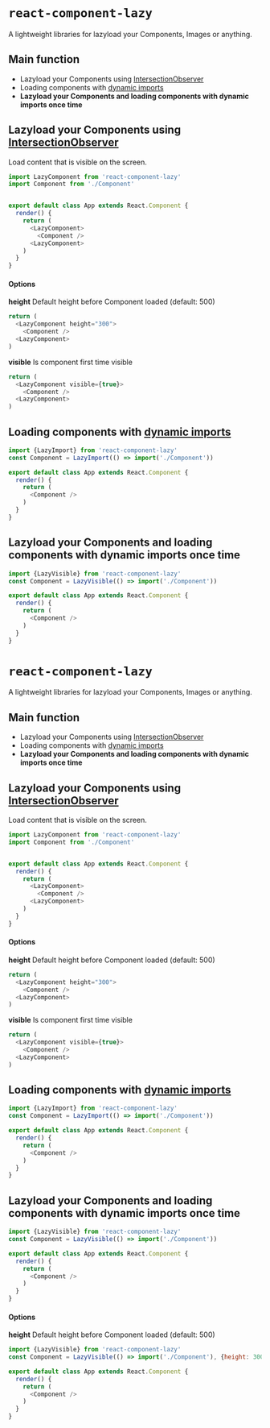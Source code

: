 # `react-component-lazy`
A lightweight libraries for lazyload your Components, Images or anything.
## Main function
  - Lazyload your Components using [IntersectionObserver](https://developer.mozilla.org/en-US/docs/Web/API/Intersection_Observer_API)
  - Loading components with [dynamic imports](https://reactjs.org/docs/code-splitting.html)
  - **Lazyload your Components and loading components with dynamic imports once time**

## Lazyload your Components using [IntersectionObserver](https://developer.mozilla.org/en-US/docs/Web/API/Intersection_Observer_API)
 Load content that is visible on the screen.

```js
import LazyComponent from 'react-component-lazy'
import Component from './Component'


export default class App extends React.Component {
  render() {
    return (
      <LazyComponent>
        <Component />
      <LazyComponent>
    )
  }
}
```

#### Options
**height**
Default height before Component loaded (default: 500)
```js
return (
  <LazyComponent height="300">
    <Component />
  <LazyComponent>
)
```

**visible**
Is component first time visible
```js
return (
  <LazyComponent visible={true}>
    <Component />
  <LazyComponent>
)
```

## Loading components with [dynamic imports](https://reactjs.org/docs/code-splitting.html)

```js
import {LazyImport} from 'react-component-lazy'
const Component = LazyImport(() => import('./Component'))

export default class App extends React.Component {
  render() {
    return (
      <Component />
    )
  }
}
```

## Lazyload your Components and loading components with dynamic imports once time

```js
import {LazyVisible} from 'react-component-lazy'
const Component = LazyVisible(() => import('./Component'))

export default class App extends React.Component {
  render() {
    return (
      <Component />
    )
  }
}
```

# `react-component-lazy`
A lightweight libraries for lazyload your Components, Images or anything.
## Main function
  - Lazyload your Components using [IntersectionObserver](https://developer.mozilla.org/en-US/docs/Web/API/Intersection_Observer_API)
  - Loading components with [dynamic imports](https://reactjs.org/docs/code-splitting.html)
  - **Lazyload your Components and loading components with dynamic imports once time**

## Lazyload your Components using [IntersectionObserver](https://developer.mozilla.org/en-US/docs/Web/API/Intersection_Observer_API)
 Load content that is visible on the screen.

```js
import LazyComponent from 'react-component-lazy'
import Component from './Component'


export default class App extends React.Component {
  render() {
    return (
      <LazyComponent>
        <Component />
      <LazyComponent>
    )
  }
}
```

#### Options
**height**
Default height before Component loaded (default: 500)
```js
return (
  <LazyComponent height="300">
    <Component />
  <LazyComponent>
)
```

**visible**
Is component first time visible
```js
return (
  <LazyComponent visible={true}>
    <Component />
  <LazyComponent>
)
```

## Loading components with [dynamic imports](https://reactjs.org/docs/code-splitting.html)

```js
import {LazyImport} from 'react-component-lazy'
const Component = LazyImport(() => import('./Component'))

export default class App extends React.Component {
  render() {
    return (
      <Component />
    )
  }
}
```

## Lazyload your Components and loading components with dynamic imports once time

```js
import {LazyVisible} from 'react-component-lazy'
const Component = LazyVisible(() => import('./Component'))

export default class App extends React.Component {
  render() {
    return (
      <Component />
    )
  }
}
```

#### Options
**height**
Default height before Component loaded (default: 500)
```js
import {LazyVisible} from 'react-component-lazy'
const Component = LazyVisible(() => import('./Component'), {height: 300})

export default class App extends React.Component {
  render() {
    return (
      <Component />
    )
  }
}
```
